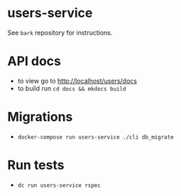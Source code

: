 # users-service

See `bark` repository for instructions.

# API docs
- to view go to [http://localhost/users/docs](http://localhost/users/docs)
- to build run `cd docs && mkdocs build`

# Migrations
- `docker-compose run users-service ./cli db_migrate`

# Run tests
- `dc run users-service rspec`